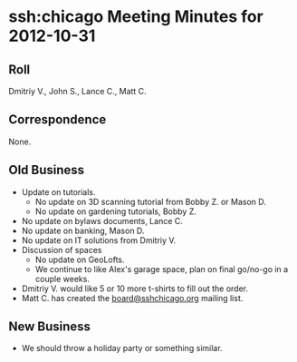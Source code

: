 # ssh:chicago Meeting Minutes for 2012-10-31 #

## Roll ##
Dmitriy V., John S., Lance C., Matt C.

## Correspondence ##
None.

## Old Business ##
 * Update on tutorials.
   - No update on 3D scanning tutorial from Bobby Z. or Mason D.
   - No update on gardening tutorials, Bobby Z.
 * No update on bylaws documents, Lance C.
 * No update on banking, Mason D.
 * No update on IT solutions from Dmitriy V.
 * Discussion of spaces
   - No update on GeoLofts.
   - We continue to like Alex's garage space, plan on final go/no-go
     in a couple weeks.
 * Dmitriy V. would like 5 or 10 more t-shirts to fill out the order.
 * Matt C. has created the board@sshchicago.org mailing list.

## New Business ##
 * We should throw a holiday party or something similar.
